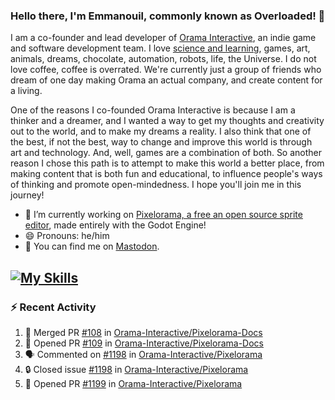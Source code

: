 ### Hello there, I'm Emmanouil, commonly known as Overloaded! 👋
I am a co-founder and lead developer of [Orama Interactive](https://www.oramainteractive.com/), an indie game and software development team. I love [science and learning](https://github.com/OverloadedOrama/KnowledgeBase), games, art, animals, dreams, chocolate, automation, robots, life, the Universe. I do not love coffee, coffee is overrated. We're currently just a group of friends who dream of one day making Orama an actual company, and create content for a living.

One of the reasons I co-founded Orama Interactive is because I am a thinker and a dreamer, and I wanted a way to get my thoughts and creativity out to the world, and to make my dreams a reality. I also think that one of the best, if not the best, way to change and improve this world is through art and technology. And, well, games are a combination of both. So another reason I chose this path is to attempt to make this world a better place, from making content that is both fun and educational, to influence people's ways of thinking and promote open-mindedness. I hope you'll join me in this journey!

- 🔭 I’m currently working on [Pixelorama, a free an open source sprite editor](https://github.com/Orama-Interactive/Pixelorama), made entirely with the Godot Engine!
- 😄 Pronouns: he/him
- 🐘 You can find me on <a rel="me" href="https://mastodon.social/@Overloaded">Mastodon</a>.

[![My Skills](https://skillicons.dev/icons?i=godot,py,cpp,cs,git,linux,html)](https://skillicons.dev)
---

### :zap: Recent Activity

<!--START_SECTION:activity-->
1. 🎉 Merged PR [#108](https://github.com/Orama-Interactive/Pixelorama-Docs/pull/108) in [Orama-Interactive/Pixelorama-Docs](https://github.com/Orama-Interactive/Pixelorama-Docs)
2. 💪 Opened PR [#109](https://github.com/Orama-Interactive/Pixelorama-Docs/pull/109) in [Orama-Interactive/Pixelorama-Docs](https://github.com/Orama-Interactive/Pixelorama-Docs)
3. 🗣 Commented on [#1198](https://github.com/Orama-Interactive/Pixelorama/issues/1198#issuecomment-2726693259) in [Orama-Interactive/Pixelorama](https://github.com/Orama-Interactive/Pixelorama)
4. 🔒 Closed issue [#1198](https://github.com/Orama-Interactive/Pixelorama/issues/1198) in [Orama-Interactive/Pixelorama](https://github.com/Orama-Interactive/Pixelorama)
5. 💪 Opened PR [#1199](https://github.com/Orama-Interactive/Pixelorama/pull/1199) in [Orama-Interactive/Pixelorama](https://github.com/Orama-Interactive/Pixelorama)
<!--END_SECTION:activity-->

<!--
**OverloadedOrama/OverloadedOrama** is a ✨ _special_ ✨ repository because its `README.md` (this file) appears on your GitHub profile.

Here are some ideas to get you started:

- 👯 I’m looking to collaborate on ...
- 🤔 I’m looking for help with ...
- 💬 Ask me about ...
- 📫 How to reach me: ...
- ⚡ Fun fact: ...
-->
